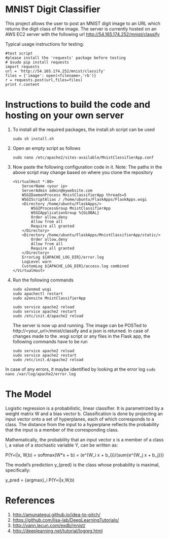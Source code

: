 # MNIST Digit Classifier

This project allows the user to post an MNIST digit image to an URL which returns the digit class of the image. The server is currently hosted on an AWS EC2 server with the following url 
http://54.165.174.252/mnist/classify

Typical usage instructions for testing:

    #test script
    #please install the 'requests' package before testing
    # $sudo pip install requests 
    import requests
    url = 'http://54.165.174.252/mnist/classify'
    files = {'image': open(<filename>,'rb')}
    r = requests.post(url,files=files)
    print r.content
 
# Instructions to build the code and hosting on your own server

1. To install all the required packages, the install.sh script can be used <br />
   ```
   sudo sh install.sh
   ```
2. Open an empty script as follows <br />
   ```
   sudo nano /etc/apache2/sites-available/MnistClassifierApp.conf
   ```
3. Now paste the following configuration code in it. 
   Note: The paths in the above script may change based on where you clone the repository   

    ```
    <VirtualHost *:80>
        ServerName <your ip>
        ServerAdmin admin@mywebsite.com
        WSGIDaemonProcess MnistClassifierApp threads=5
        WSGIScriptAlias / /home/ubuntu/FlaskApps/FlaskApps.wsgi
        <Directory /home/ubuntu/FlaskApps/>
            WSGIProcessGroup MnistClassifierApp
            WSGIApplicationGroup %{GLOBAL}
            Order allow,deny
            Allow from all
            Require all granted
        </Directory>
        <Directory /home/ubuntu/FlaskApps/MnistClassifierApp/static/>
            Order allow,deny
            Allow from all
            Require all granted
        </Directory>
        ErrorLog ${APACHE_LOG_DIR}/error.log
        LogLevel warn
        CustomLog ${APACHE_LOG_DIR}/access.log combined
    </VirtualHost>
    ```

4. Run the following commands <br />

    ```
    sudo a2enmod wsgi 
    sudo apachectl restart
    sudo a2ensite MnistClassifierApp
    
    sudo service apache2 reload
    sudo service apache2 restart
    sudo /etc/init.d/apache2 reload
    ```
   The server is now up and running. The image can be POSTed to http://<your_url>/mnist/classify and a json is returned. In case of        changes made to the .wsgi script or any files in the Flask app, the following commands have to be run
    ```
    sudo service apache2 reload
    sudo service apache2 restart
    sudo /etc/init.d/apache2 reload
    ```
In case of any errors, it maybe identified by looking at the error log
    ```
    sudo nano /var/log/apache2/error.log
    ```
    

# The Model


Logistic regression is a probabilistic, linear classifier. It is parametrized by a weight matrix W and a bias vector b. Classification is done by projecting an input vector onto a set of hyperplanes, each of which corresponds to a class. The distance from the input to a hyperplane reflects the probability that the input is a member of the corresponding class.

Mathematically, the probability that an input vector x is a member of a class i, a value of a stochastic variable Y, can be written as:

P(Y=i|x, W,b) = softmax(W*x + b) 
              = (e^{W_i x + b_i})/(sum{e^{W_j x + b_j}})
              
The model’s prediction y_{pred} is the class whose probability is maximal, specifically:

y_pred = {argmax}_i P(Y=i|x,W,b)

# References
1. http://amunategui.github.io/idea-to-pitch/
2. https://github.com/lisa-lab/DeepLearningTutorials/
3. http://yann.lecun.com/exdb/mnist/
4. http://deeplearning.net/tutorial/logreg.html
